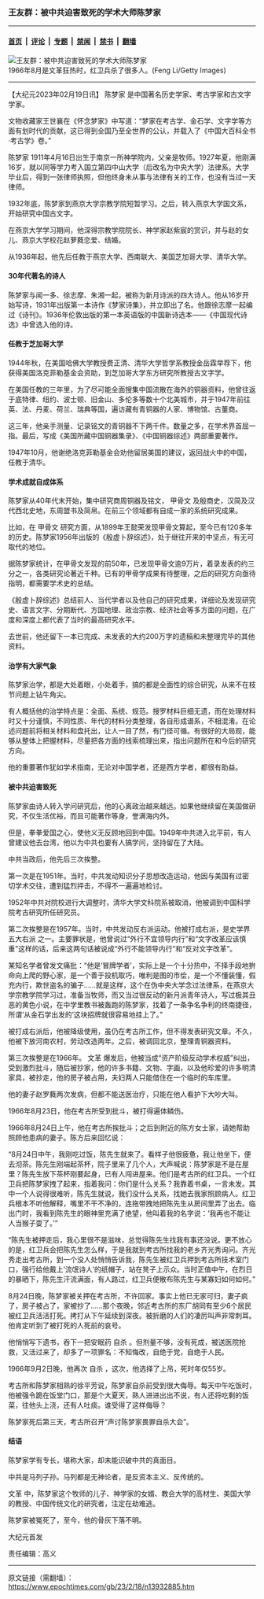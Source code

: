 ### 王友群：被中共迫害致死的学术大师陈梦家

---

#### [首页](../../../..?n13932885) &nbsp;|&nbsp; [评论](../../../../../epoch-comment?n13932885) &nbsp;|&nbsp; [专题](../../../../../epoch-special?n13932885) &nbsp;|&nbsp; [禁闻](../../../../../epoch-news?n13932885) &nbsp;|&nbsp; [禁书](../../../../../books?n13932885) &nbsp;|&nbsp; [翻墙](https://github.com/gfw-breaker/nogfw/blob/master/README.md?n13932885)


<div><img alt="王友群：被中共迫害致死的学术大师陈梦家" class="attachment-djy_600_400 size-djy_600_400 wp-post-image" src="https://i.epochtimes.com/assets/uploads/2023/02/id13932886-zgzj-1-1-1.jpg"/>
<div class="caption">
 1966年8月是文革狂热时，红卫兵杀了很多人。(Feng Li/Getty Images)
</div></div><hr/><div class="post_content" id="artbody" itemprop="articleBody">
 <!-- article content begin -->
 <p>
  【大纪元2023年02月19日讯】
  <ok href="https://www.epochtimes.com/gb/tag/%E9%99%88%E6%A2%A6%E5%AE%B6.html">
   陈梦家
  </ok>
  是中国著名历史学家、考古学家和古文字学家。
 </p>
 <p style="font-weight: 400;">
  文物收藏家王世襄在《怀念梦家》中写道：“梦家在考古学、金石学、文字学等方面有划时代的贡献，这已得到全国乃至全世界的公认，并载入了《中国大百科全书·考古学》卷。”
 </p>
 <p style="font-weight: 400;">
  <ok href="https://www.epochtimes.com/gb/tag/%E9%99%88%E6%A2%A6%E5%AE%B6.html">
   陈梦家
  </ok>
  1911年4月16日出生于南京一所神学院内，父亲是牧师。1927年夏，他刚满16岁，就以同等学力考入国立第四中山大学（后改名为中央大学）法律系。大学毕业后，得到一张律师执照，但他终身未从事与法律有关的工作，也没有当过一天律师。
 </p>
 <p style="font-weight: 400;">
  1932年底，陈梦家到燕京大学宗教学院短暂学习。之后，转入燕京大学国文系，开始研究中国古文字。
 </p>
 <p style="font-weight: 400;">
  在燕京大学学习期间，他深得宗教学院院长、神学家赵紫宸的赏识，并与赵的女儿、燕京大学校花赵萝蕤恋爱、结婚。
 </p>
 <p style="font-weight: 400;">
  从1936年起，他先后任教于燕京大学、西南联大、美国芝加哥大学、清华大学。
 </p>
 <h4 style="font-weight: 400;">
  <strong>
   30年代著名的诗人
  </strong>
 </h4>
 <p style="font-weight: 400;">
  陈梦家与闻一多、徐志摩、朱湘一起，被称为新月诗派的四大诗人。他从16岁开始写诗，1931年出版第一本诗作《梦家诗集》，并立即出了名。他跟徐志摩一起编过《诗刊》。1936年伦敦出版的第一本英语版的中国新诗选本——《中国现代诗选》中曾选入他的诗。
 </p>
 <h4 style="font-weight: 400;">
  <strong>
   任教于芝加哥大学
  </strong>
 </h4>
 <p style="font-weight: 400;">
  1944年秋，在美国哈佛大学教授费正清、清华大学哲学系教授金岳霖举荐下，他获得美国洛克菲勒基金会资助，到芝加哥大学东方研究所教授古文字学。
 </p>
 <p style="font-weight: 400;">
  在美国任教的三年里，为了尽可能全面搜集中国流散在海外的铜器资料，他曾往返于底特律、纽约、波士顿、旧金山、多伦多等数十个北美城市，并于1947年前往英、法、丹麦、荷兰、瑞典等国，遍访藏有青铜器的人家、博物馆、古董商。
 </p>
 <p style="font-weight: 400;">
  这三年，他亲手测量、记录铭文的青铜器不下两千件。数量之多，在学术界首屈一指。最后，写成《美国所藏中国铜器集录》、《中国铜器综述》两部重要著作。
 </p>
 <p style="font-weight: 400;">
  1947年10月，他谢绝洛克菲勒基金会劝他留居美国的建议，返回战火中的中国，任教于清华。
 </p>
 <h4 style="font-weight: 400;">
  <strong>
   学术成就自成体系
  </strong>
 </h4>
 <p style="font-weight: 400;">
  陈梦家从40年代末开始，集中研究商周铜器及铭文，
  <ok href="https://www.epochtimes.com/gb/tag/%E7%94%B2%E9%AA%A8%E6%96%87.html">
   甲骨文
  </ok>
  及殷商史，汉简及汉代西北史地，东周盟书及简帛。在前三个领域都有自成一家的系统研究成果。
 </p>
 <p style="font-weight: 400;">
  比如，在
  <ok href="https://www.epochtimes.com/gb/tag/%E7%94%B2%E9%AA%A8%E6%96%87.html">
   甲骨文
  </ok>
  研究方面，从1899年王懿荣发现甲骨文算起，至今已有120多年的历史。陈梦家1956年出版的《殷虚卜辞综述》，处于继往开来的中坚点，有无可取代的地位。
 </p>
 <p style="font-weight: 400;">
  据陈梦家统计，在甲骨文发现的前50年，已发现甲骨文逾9万片，着录发表的约三分之一，各类研究论著近千种。已有的甲骨学成果有待整理，之后的研究方向亟待指明，都需要学术史的总结。
 </p>
 <p style="font-weight: 400;">
  《殷虚卜辞综述》总结前人、当代学者以及他自己的研究成果，详细论及发现研究史、语言文字、分期断代、方国地理、政治宗教、经济社会等多方面的问题，在广度和深度上都代表了当时的最高研究水平。
 </p>
 <p style="font-weight: 400;">
  去世前，他还留下一本已完成、未发表的大约200万字的遗稿和未整理完毕的其他资料。
 </p>
 <h4 style="font-weight: 400;">
  <strong>
   治学有大家气象
  </strong>
 </h4>
 <p style="font-weight: 400;">
  陈梦家治学，都是大处着眼，小处着手，搞的都是全面性的综合研究，从来不在枝节问题上钻牛角尖。
 </p>
 <p style="font-weight: 400;">
  有人概括他的治学特点是：全面、系统、规范。搜罗材料巨细无遗，而在处理材料时又十分谨慎，不同性质、年代的材料分类整理，各自形成谱系，不相混淆。在论述问题前将相关材料和盘托出，让人一目了然，有门径可循。有很好的大局观，能够从整体上把握材料，尽量把各方面的线索梳理出来，指出问题所在和今后的研究方向。
 </p>
 <p style="font-weight: 400;">
  他的重要著作犹如学术指南，无论对中国学者，还是西方学者，都很有助益。
 </p>
 <h4 style="font-weight: 400;">
  <strong>
   被中共迫害致死
  </strong>
 </h4>
 <p style="font-weight: 400;">
  陈梦家由诗人转入学问研究后，他的心离政治越来越远。如果他继续留在美国做研究，不仅生活优裕，而且可能著作等身，誉满海内外。
 </p>
 <p style="font-weight: 400;">
  但是，拳拳爱国之心，使他义无反顾地回到中国。1949年中共进入北平前，有人曾建议他去台湾，他以为中共也要有人搞学问，坚持留在了大陆。
 </p>
 <p style="font-weight: 400;">
  中共当政后，他先后三次挨整。
 </p>
 <p style="font-weight: 400;">
  第一次是在1951年。当时，中共发动知识分子思想改造运动，他因与美国有过密切学术交往，遭到猛烈抨击，不得不一遍遍地检讨。
 </p>
 <p style="font-weight: 400;">
  1952年中共对院校进行大调整时，清华大学文科院系被取消，他被调到中国科学院考古研究所任研究员。
 </p>
 <p style="font-weight: 400;">
  第二次挨整是在1957年。当时，中共发动反右派运动。他被打成右派，是史学界
  <ok href="https://www.epochtimes.com/gb/tag/%E4%BA%94%E5%A4%A7%E5%8F%B3%E6%B4%BE.html">
   五大右派
  </ok>
  之一。主要罪状是，他曾说过“外行不宜领导内行”和“文字改革应该慎重”这样的话，后来这两句话被说成“外行不能领导内行”和“反对文字改革”。
 </p>
 <p style="font-weight: 400;">
  某知名学者曾发文痛批：“他是‘冒牌学者’，实际上是一个十分热中，不择手段地拚命向上爬的野心家，是一个善于投机取巧，唯利是图的市侩，是一个不懂装懂，假充内行，欺世盗名的骗子……就是这样，这个在伪中央大学念过法律系，在燕京大学宗教学院学习过，准备当牧师，而又当过很反动的新月派青年诗人，写过极其丑恶的黄色小说，在中学里教书被轰跑的陈梦家，找着了一条争名争利的终南捷径，所谓‘从金石学出发的’这块招牌就很容易地挂上了。”
 </p>
 <p style="font-weight: 400;">
  被打成右派后，他被降级使用，虽仍在考古所工作，但不得发表研究文章。不久，他被下放河南农村，劳动改造两年。之后，被调回北京，整理青铜器资料。
 </p>
 <p style="font-weight: 400;">
  第三次挨整是在1966年。
  <ok href="https://www.epochtimes.com/gb/tag/%E6%96%87%E9%9D%A9.html">
   文革
  </ok>
  爆发后，他被当成“资产阶级反动学术权威”纠出，受到激烈批斗，随后被抄家，他的许多书籍、文物、字画，以及他珍爱的许多明清家具，被抄走，他的房子被占用，夫妇两人只能借住在一个临时的车库里。
 </p>
 <p style="font-weight: 400;">
  他的妻子赵罗蕤两次发病，但都不能送医治疗，只能在他人看护下大吵大叫。
 </p>
 <p style="font-weight: 400;">
  1966年8月23日，他在考古所受到批斗，被打得遍体鳞伤。
 </p>
 <p style="font-weight: 400;">
  1966年8月24日上午，他在考古所挨批斗；之后到附近的陈方女士家，请她帮助照顾他患病的妻子。陈方后来回忆说：
 </p>
 <p style="font-weight: 400;">
  “8月24日中午，我刚吃过饭，陈先生就来了。看样子他很疲惫，我让他坐下，便去沏茶。陈先生刚端起茶杯，院子里来了几个人，大声喊说：陈梦家是不是在屋里？陈先生放下茶杯刚要起身，已有人闯进屋来。他们是考古所的红卫兵。一个红卫兵把陈梦家拽了起来，指着我问：你们是什么关系？我靠着书桌，一言未发。其中一个人说得很难听，陈先生就说，我们没什么关系，找她去我家照顾病人。红卫兵根本不听他解释，嘴里不干不净的，连拖带拽地把陈先生从房间里弄了出去。临出门时，我看到陈先生的眼神里充满了绝望，他叫着我的名字说：‘我再也不能让人当猴子耍了。’”
 </p>
 <p style="font-weight: 400;">
  “陈先生被押走后，我心里很不是滋味，总觉得陈先生找我有事还没说。更不放心的是，红卫兵会把陈先生怎么样，于是我就到考古所找我的老乡齐光秀询问。齐光秀走出考古所，到一个没人处悄悄告诉我，陈先生被红卫兵押到考古所技术室门口，强行给他戴上‘流氓诗人’的纸帽子，站在凳子上示众。当时正值中午，在烈日的暴晒下，陈先生汗流满面，有人路过，红卫兵便散布陈先生与某寡妇如何如何。”
 </p>
 <p style="font-weight: 400;">
  8月24日晚，陈梦家被关押在考古所，不许回家。事实上他已无家可归，妻子疯了，房子被占了，家被抄了……那个夜晚，邻近考古所的东厂胡同有至少6个居民被红卫兵活活打死。拷打从下午延续到深夜。被折磨的人们的凄厉叫声非常刺耳。他肯定听到了被打死的人死前的哀号。
 </p>
 <p style="font-weight: 400;">
  他悄悄写下遗书，吞下一把安眠药
  <ok href="https://www.epochtimes.com/gb/tag/%E8%87%AA%E6%9D%80.html">
   自杀
  </ok>
  。但剂量不够，没有死成，被送医院抢救，又活过来了，却多了一项罪名：不知悔改，自绝于党，自绝于人民。
 </p>
 <p style="font-weight: 400;">
  1966年9月2日晚，他再次
  <ok href="https://www.epochtimes.com/gb/tag/%E8%87%AA%E6%9D%80.html">
   自杀
  </ok>
  ，这次，他选择了上吊，死时年仅55岁。
 </p>
 <p style="font-weight: 400;">
  考古所和陈梦家相熟的徐平芳说，陈梦家自杀前受到很大侮辱。每天中午吃饭时，他被强令跪在饭堂门口，那是个大夏天，熟人进进出出不说，有人还将吃剩的饭菜，往他头上浇，还有人吐痰。谁受得了这样侮辱？
 </p>
 <p style="font-weight: 400;">
  陈梦家死后第三天，考古所召开“声讨陈梦家畏罪自杀大会”。
 </p>
 <h4 style="font-weight: 400;">
  <strong>
   结语
  </strong>
 </h4>
 <p style="font-weight: 400;">
  陈梦家学有专长，堪称大家，却未能识破中共的真面目。
 </p>
 <p style="font-weight: 400;">
  中共是马列子孙。马列都是无神论者，是反资本主义、反传统的。
 </p>
 <p style="font-weight: 400;">
  <ok href="https://www.epochtimes.com/gb/tag/%E6%96%87%E9%9D%A9.html">
   文革
  </ok>
  中，陈梦家这个牧师的儿子、神学家的女婿、教会大学的高材生、美国大学的教授、中国传统文化的研究者，注定在劫难逃。
 </p>
 <p style="font-weight: 400;">
  陈梦家被冤死了，至今，他的骨灰下落不明。
 </p>
 <p style="font-weight: 400;">
  大纪元首发
 </p>
 <p style="font-weight: 400;">
  责任编辑：高义
 </p>
 <!-- article content end -->
 <div id="below_article_ad">
 </div>
</div>


---

原文链接（需翻墙）：https://www.epochtimes.com/gb/23/2/18/n13932885.htm
